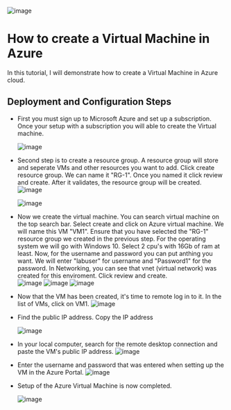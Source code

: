 ![image](https://github.com/AntIT-1/Creating-VM/assets/141161539/a66b6e77-0c17-4f6d-8fea-81304c3beadc)



<h1>How to create a Virtual Machine in Azure </h1>
In this tutorial, I will demonstrate how to create a Virtual Machine in Azure cloud.<br />


<h2>Deployment and Configuration Steps</h2>

- First you must sign up to Microsoft Azure and set up a subscription. Once your setup with a subscription you will able to create the Virtual machine.
  
  ![image](https://github.com/AntIT-1/Creating-VM/assets/141161539/e02f85cd-619b-482a-8a7c-2e444558b869)
 
- Second step is to create a resource group. A resource group will store and seperate VMs and other resources you want to add. Click create resource group. We can name it "RG-1". Once you named it click review and create. After it validates, the resource group will be created. 
  ![image](https://github.com/AntIT-1/Creating-VM/assets/141161539/4ca0f03b-39f9-4aa3-b604-84a465bc7934)

  ![image](https://github.com/AntIT-1/Creating-VM/assets/141161539/75c06045-b498-48d5-9486-8cca76b83a5f)

- Now we create the virtual machine. You can search virtual machine on the top search bar. Select create and click on Azure virtual machine. We will name this VM "VM1". Ensure that you have selected the "RG-1" resource group we created in the previous step. For the operating system we will go with Windows 10. Select 2 cpu's with 16Gb of ram at least. Now, for the username and password you can put anthing you want. We will enter "labuser" for username and "Password1" for the password. In Networking, you can see that vnet (virtual network) was created for this enviroment. Click review and create.  
  ![image](https://github.com/AntIT-1/Creating-VM/assets/141161539/19863f09-e44b-4d7d-bc23-38514010ff55)
  ![image](https://github.com/AntIT-1/Creating-VM/assets/141161539/7f2f5a67-3841-4222-85fb-9793539a50e9)
  ![image](https://github.com/AntIT-1/Creating-VM/assets/141161539/55b7db94-07ed-469c-aed8-03579125aeab)
  


  

- Now that the VM has been created, it's time to remote log in to it. In the list of VMs, click on VM1. 
  ![image](https://github.com/AntIT-1/Creating-VM/assets/141161539/8f8214ec-43d2-403d-aa44-2e58becb890d)
- Find the public IP address. Copy the IP address
  
  ![image](https://github.com/AntIT-1/Creating-VM/assets/141161539/16fe094c-ea18-4542-b223-9c2e5907ef3d)
- In your local computer, search for the remote desktop connection and paste the VM's public IP address. 
  ![image](https://github.com/AntIT-1/Creating-VM/assets/141161539/b9b2b8c6-79c7-45d1-897c-1fe933948a2b)
- Enter the username and password that was entered when setting up the VM in the Azure Portal.
  ![image](https://github.com/AntIT-1/Creating-VM/assets/141161539/2e2033d2-db24-4cbd-a65a-61abe3f82775)
  
- Setup of the Azure Virtual Machine is now completed.

  ![image](https://github.com/AntIT-1/Creating-VM/assets/141161539/8a7fc551-86b5-4cbf-92ec-30063b48cacd)





